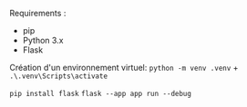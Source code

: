 Requirements :
- pip
- Python 3.x
- Flask


Création d'un environnement virtuel:
`python -m venv .venv` + `.\.venv\Scripts\activate`

``pip install flask``
``flask --app app run --debug``